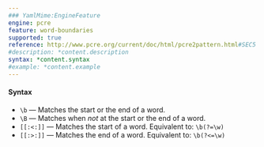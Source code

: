 ```yaml
---
### YamlMime:EngineFeature
engine: pcre
feature: word-boundaries
supported: true
reference: http://www.pcre.org/current/doc/html/pcre2pattern.html#SEC5
#description: *content.description
syntax: *content.syntax
#example: *content.example
---
```

#### Syntax

- `\b` &mdash; Matches the start or the end of a word.
- `\B` &mdash; Matches when *not* at the start or the end of a word.
- `[[:<:]]` &mdash; Matches the start of a word. Equivalent to: `\b(?=\w)`
- `[[:>:]]` &mdash; Matches the end of a word. Equivalent to: `\b(?<=\w)`